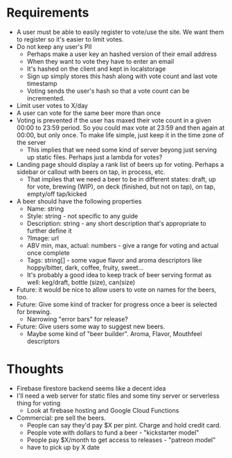 # Requirements

- A user must be able to easily register to vote/use the site. We want them to register so it's easier to limit votes.
- Do not keep any user's PII
  - Perhaps make a user key an hashed version of their email address
  - When they want to vote they have to enter an email
  - It's hashed on the client and kept in localstorage
  - Sign up simply stores this hash along with vote count and last vote timestamp
  - Voting sends the user's hash so that a vote count can be incremented.
- Limit user votes to X/day
- A user can vote for the same beer more than once
- Voting is prevented if the user has maxed their vote count in a given 00:00 to 23:59 period. So you could max vote at 23:59 and then again at 00:00, but only once. To make life simple, just keep it in the time zone of the server
  - This implies that we need some kind of server beyong just serving up static files. Perhaps just a lambda for votes?
- Landing page should display a rank list of beers up for voting. Perhaps a sidebar or callout with beers on tap, in process, etc.
  - That implies that we need a beer to be in different states: draft, up for vote, brewing (WIP), on deck (finished, but not on tap), on tap, empty/off tap/kicked
- A beer should have the following properties
  - Name: string
  - Style: string - not specific to any guide
  - Description: string - any short description that's appropriate to further define it
  - ?Image: url
  - ABV min, max, actual: numbers - give a range for voting and actual once complete
  - Tags: string[] - some vague flavor and aroma descriptors like hoppy/bitter, dark, coffee, fruity, sweet...
  - It's probably a good idea to keep track of beer serving format as well: keg/draft, bottle (size), can(size)
- Future: it would be nice to allow users to vote on names for the beers, too.
- Future: Give some kind of tracker for progress once a beer is selected for brewing.
  - Narrowing "error bars" for release?
- Future: Give users some way to suggest new beers.
  - Maybe some kind of "beer builder". Aroma, Flavor, Mouthfeel descriptors

# Thoughts

- Firebase firestore backend seems like a decent idea
- I'll need a web server for static files and some tiny server or serverless thing for voting
  - Look at firebase hosting and Google Cloud Functions
- Commercial: pre sell the beers.
  - People can say they'd pay \$X per pint. Charge and hold credit card.
  - People vote with dollars to fund a beer - "kickstarter model"
  - People pay \$X/month to get access to releases - "patreon model"
  - have to pick up by X date

